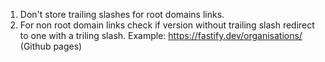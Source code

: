 1. Don't store trailing slashes for root domains links.
2. For non root domain links check if version without trailing slash redirect to one with a triling slash. Example: https://fastify.dev/organisations/ (Github pages)
